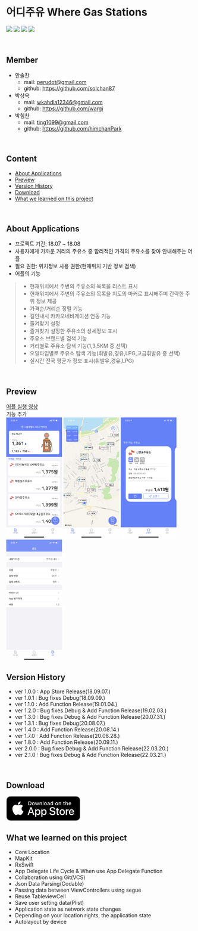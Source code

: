 # 어디주유 Where Gas Stations
<p align="left">
<img src="https://img.shields.io/badge/swift-5.0-blue.svg" />
<img src="https://img.shields.io/badge/xcode-11.6-green.svg" />
<img src="https://img.shields.io/badge/ios-12.0-yellow.svg" />
<img src="https://img.shields.io/badge/licence-MIT-lightgrey.svg" /> 
</p>
<br>

## Member

- 안솔찬
    - mail: perudot@gmail.com  
    - github: https://github.com/solchan87
- 박상욱
    - mail: wkahdla12346@gmail.com 
    - github: https://github.com/wargi
- 박힘찬
    - mail: ting1099@gmail.com 
    - github: https://github.com/himchanPark

<br>

## Content

- [About Applications](#about-applications)
- [Preview](#preview)
- [Version History](#version-history)
- [Download](#download)
- [What we learned on this project](#what-we-learned-on-this-project)

<br>

## About Applications

- 프로젝트 기간: 18.07 ~ 18.08
- 사용자에게 가까운 거리의 주유소 중 합리적인 가격의 주유소를 찾아 안내해주는 어플
- 필요 권한: 위치정보 사용 권한(현재위치 기반 정보 검색)
- 어플의 기능
>- 현재위치에서 주변의 주유소의 목록을 리스트 표시
>- 현재위치에서 주변의 주유소의 목록을 지도의 마커로 표시해주며 간략한 주위 정보 제공
>- 가격순/거리순 정렬 기능
>- 길안내시 카카오네비게이션 연동 기능
>- 즐겨찾기 설정
>- 즐겨찾기 설정한 주유소의 상세정보 표시
>- 주유소 브랜드별 검색 기능
>- 거리별로 주유소 탐색 기능(1,3,5KM 중 선택)
>- 오일타입별로 주유소 탐색 기능(휘발유,경유,LPG,고급휘발유 중 선택)
>- 실시간 전국 평균가 정보 표시(휘발유,경유,LPG)

<br>

## Preview
<p align="left">
<a href="https://vimeo.com/288497922"> 어플 실행 영상 </a> <br>기능 추가<br>

<img src="IntroduceImage/screenList.png" width="150" />
<img src="IntroduceImage/screenMap.png" width="150" />
<img src="IntroduceImage/screenFavorite.png" width="150" />
<img src="IntroduceImage/screenSetting.png" width="150" />
</p>

## Version History

- ver 1.0.0 : App Store Release(18.09.07.)
- ver 1.0.1 : Bug fixes Debug(18.09.09.)
- ver 1.1.0 : Add Function Release(19.01.04.)
- ver 1.2.0 : Bug fixes Debug & Add Function Release(19.02.03.)
- ver 1.3.0 : Bug fixes Debug & Add Function Release(20.07.31.)
- ver 1.3.1 : Bug fixes Debug(20.08.07.)
- ver 1.4.0 : Add Function Release(20.08.14.)
- ver 1.7.0 : Add Function Release(20.08.28.)
- ver 1.8.0 : Add Function Release(20.09.11.)
- ver 2.0.0 : Bug fixes Debug & Add Function Release(22.03.20.)
- ver 2.1.0 : Bug fixes Debug & Add Function Release(22.03.21.)

<br>

## Download
<a href="https://itunes.apple.com/kr/app/%EC%96%B4%EB%94%94%EC%A3%BC%EC%9C%A0/id1435350344?mt=8"> ![Available](IntroduceImage/Download_on_the_App_Store_Badge_US-UK_blk.png)
</a>
<br>

## What we learned on this project

- Core Location
- MapKit
- RxSwift
- App Delegate Life Cycle & When use App Delegate Function
- Collaboration using Git(VCS)
- Json Data Parsing(Codable)
- Passing data between ViewControllers using segue
- Reuse TableviewCell
- Save user setting data(Plist)
- Application state as network state changes
- Depending on your location rights, the application state
- Autolayout by device

<br>
